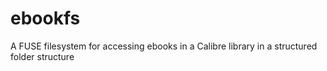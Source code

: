 # ebookfs
A FUSE filesystem for accessing ebooks in a Calibre library in a structured folder structure
